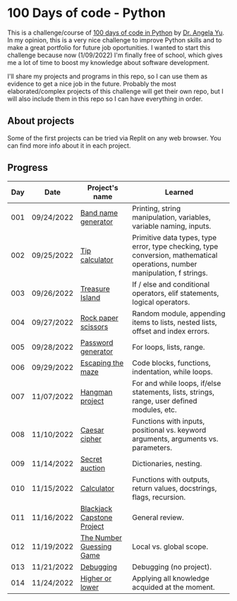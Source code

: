 # 100 Days of code - Python

This is a challenge/course of [100 days of code in Python](https://www.udemy.com/course/100-days-of-code/) by [Dr. Angela Yu](https://www.udemy.com/user/4b4368a3-b5c8-4529-aa65-2056ec31f37e/). In my opinion, this is a very nice challenge to improve Python skills and to make a great portfolio for future job oportunities. I wanted to start this challenge because now (1/09/2022) I'm finally free of school, which gives me a lot of time to boost my knowledge about software development.

I'll share my projects and programs in this repo, so I can use them as evidence to get a nice job in the future. Probably the most elaborated/complex projects of this challenge will get their own repo, but I will also include them in this repo so I can have everything in order.

## About projects
Some of the first projects can be tried via Replit on any web browser. You can find more info about it in each project.

## Progress

| Day | Date | Project's name | Learned |
| --- | --- | --- | --- |
| 001 | 09/24/2022 | [Band name generator](/projects/Day001/) | Printing, string manipulation, variables, variable naming, inputs. |
| 002 | 09/25/2022 | [Tip calculator](/projects/Day002/) | Primitive data types, type error, type checking, type conversion, mathematical operations, number manipulation, f strings. |
| 003 | 09/26/2022 | [Treasure Island](/projects/Day003/) | If / else and conditional operators, elif statements, logical operators.
| 004 | 09/27/2022 | [Rock paper scissors](/projects/Day004/) | Random module, appending items to lists, nested lists, offset and index errors. |
| 005 | 09/28/2022 | [Password generator](/projects/Day005/) | For loops, lists, range. |
| 006 | 09/29/2022 | [Escaping the maze](/projects/Day006/) | Code blocks, functions, indentation, while loops.|
| 007 | 11/07/2022 | [Hangman project](/projects/Day007/) | For and while loops, if/else statements, lists, strings, range, user defined modules, etc.|
| 008 | 11/10/2022 | [Caesar cipher](/projects/Day008/) | Functions with inputs, positional vs. keyword arguments, arguments vs. parameters. |
| 009 | 11/14/2022 | [Secret auction](/projects/Day009/) | Dictionaries, nesting. |
| 010 | 11/15/2022 | [Calculator](/projects/Day010/) | Functions with outputs, return values, docstrings, flags, recursion. |
| 011 | 11/16/2022 | [Blackjack Capstone Project](/projects/Day011) | General review. |
| 012 | 11/19/2022 | [The Number Guessing Game](/projects/Day012) | Local vs. global scope. |
| 013 | 11/21/2022 | [Debugging](/projects/Day013) | Debugging (no project). |
| 014 | 11/24/2022 | [Higher or lower](projects/Day014) | Applying all knowledge acquided at the moment. |